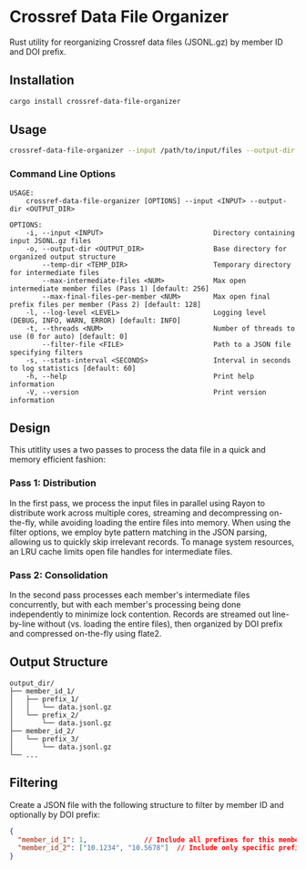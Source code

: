 # Crossref Data File Organizer

Rust utility for reorganizing Crossref data files (JSONL.gz) by member ID and DOI prefix.

## Installation

```bash
cargo install crossref-data-file-organizer
```

## Usage

```bash
crossref-data-file-organizer --input /path/to/input/files --output-dir /path/to/output
```

### Command Line Options

```
USAGE:
    crossref-data-file-organizer [OPTIONS] --input <INPUT> --output-dir <OUTPUT_DIR>

OPTIONS:
    -i, --input <INPUT>                           Directory containing input JSONL.gz files
    -o, --output-dir <OUTPUT_DIR>                 Base directory for organized output structure
        --temp-dir <TEMP_DIR>                     Temporary directory for intermediate files
        --max-intermediate-files <NUM>            Max open intermediate member files (Pass 1) [default: 256]
        --max-final-files-per-member <NUM>        Max open final prefix files per member (Pass 2) [default: 128]
    -l, --log-level <LEVEL>                       Logging level (DEBUG, INFO, WARN, ERROR) [default: INFO]
    -t, --threads <NUM>                           Number of threads to use (0 for auto) [default: 0]
        --filter-file <FILE>                      Path to a JSON file specifying filters
    -s, --stats-interval <SECONDS>                Interval in seconds to log statistics [default: 60]
    -h, --help                                    Print help information
    -V, --version                                 Print version information
```

## Design
This utitlity uses a two passes to process the data file in a quick and memory efficient fashion:

### Pass 1: Distribution

In the first pass, we process the input files in parallel using Rayon to distribute work across multiple cores, streaming and decompressing on-the-fly, while avoiding loading the entire files into memory. When using the filter options, we employ byte pattern matching in the JSON parsing, allowing us to quickly skip irrelevant records.  To manage system resources, an LRU cache limits open file handles for intermediate files.

### Pass 2: Consolidation

In the second pass processes each member's intermediate files concurrently, but with each member's processing being done independently to minimize lock contention. Records are streamed out line-by-line without (vs. loading the entire files), then organized by DOI prefix and compressed on-the-fly using flate2.


## Output Structure

```
output_dir/
├── member_id_1/
│   ├── prefix_1/
│   │   └── data.jsonl.gz
│   └── prefix_2/
│       └── data.jsonl.gz
├── member_id_2/
│   └── prefix_3/
│       └── data.jsonl.gz
└── ...
```

## Filtering

Create a JSON file with the following structure to filter by member ID and optionally by DOI prefix:

```json
{
  "member_id_1": 1,              // Include all prefixes for this member
  "member_id_2": ["10.1234", "10.5678"]  // Include only specific prefixes
}
```
